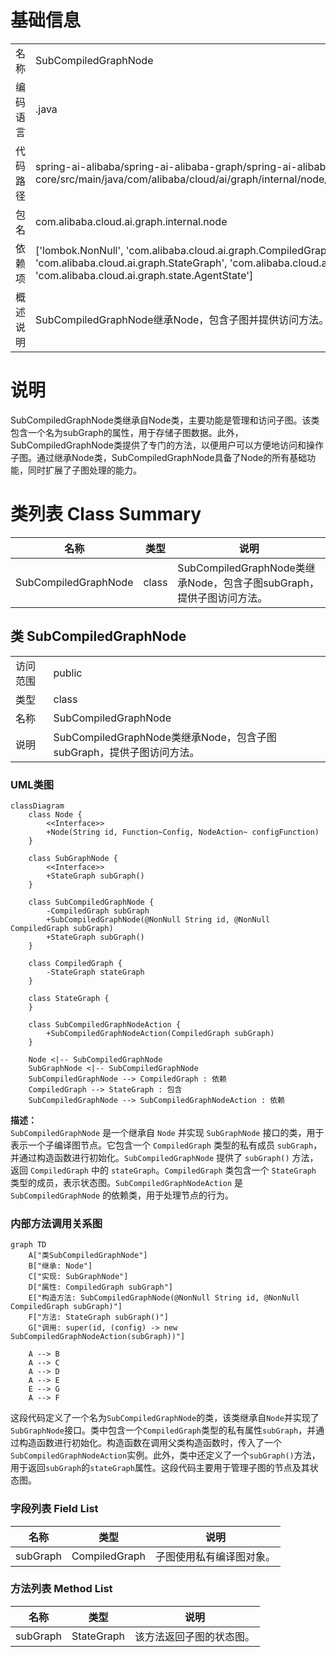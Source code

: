 # 基础信息

|      |      |
|------|------|
| 名称 | SubCompiledGraphNode |
| 编码语言 | .java |
| 代码路径 | spring-ai-alibaba/spring-ai-alibaba-graph/spring-ai-alibaba-graph-core/src/main/java/com/alibaba/cloud/ai/graph/internal/node/SubCompiledGraphNode.java |
| 包名 | com.alibaba.cloud.ai.graph.internal.node |
| 依赖项 | ['lombok.NonNull', 'com.alibaba.cloud.ai.graph.CompiledGraph', 'com.alibaba.cloud.ai.graph.StateGraph', 'com.alibaba.cloud.ai.graph.SubGraphNode', 'com.alibaba.cloud.ai.graph.state.AgentState'] |
| 概述说明 | SubCompiledGraphNode继承Node，包含子图并提供访问方法。 |

# 说明

SubCompiledGraphNode类继承自Node类，主要功能是管理和访问子图。该类包含一个名为subGraph的属性，用于存储子图数据。此外，SubCompiledGraphNode类提供了专门的方法，以便用户可以方便地访问和操作子图。通过继承Node类，SubCompiledGraphNode具备了Node的所有基础功能，同时扩展了子图处理的能力。

# 类列表 Class Summary

| 名称   | 类型  | 说明 |
|-------|------|-------------|
| SubCompiledGraphNode | class | SubCompiledGraphNode类继承Node，包含子图subGraph，提供子图访问方法。 |



## 类 SubCompiledGraphNode

|      |      |
|------|------|
| 访问范围 | public |
| 类型 | class |
| 名称 | SubCompiledGraphNode |
| 说明 | SubCompiledGraphNode类继承Node，包含子图subGraph，提供子图访问方法。 |


### UML类图

```mermaid
classDiagram
    class Node {
        <<Interface>>
        +Node(String id, Function~Config, NodeAction~ configFunction)
    }

    class SubGraphNode {
        <<Interface>>
        +StateGraph subGraph()
    }

    class SubCompiledGraphNode {
        -CompiledGraph subGraph
        +SubCompiledGraphNode(@NonNull String id, @NonNull CompiledGraph subGraph)
        +StateGraph subGraph()
    }

    class CompiledGraph {
        -StateGraph stateGraph
    }

    class StateGraph {
    }

    class SubCompiledGraphNodeAction {
        +SubCompiledGraphNodeAction(CompiledGraph subGraph)
    }

    Node <|-- SubCompiledGraphNode
    SubGraphNode <|-- SubCompiledGraphNode
    SubCompiledGraphNode --> CompiledGraph : 依赖
    CompiledGraph --> StateGraph : 包含
    SubCompiledGraphNode --> SubCompiledGraphNodeAction : 依赖
```

**描述：**  
`SubCompiledGraphNode` 是一个继承自 `Node` 并实现 `SubGraphNode` 接口的类，用于表示一个子编译图节点。它包含一个 `CompiledGraph` 类型的私有成员 `subGraph`，并通过构造函数进行初始化。`SubCompiledGraphNode` 提供了 `subGraph()` 方法，返回 `CompiledGraph` 中的 `stateGraph`。`CompiledGraph` 类包含一个 `StateGraph` 类型的成员，表示状态图。`SubCompiledGraphNodeAction` 是 `SubCompiledGraphNode` 的依赖类，用于处理节点的行为。


### 内部方法调用关系图

```mermaid
graph TD
    A["类SubCompiledGraphNode"]
    B["继承: Node"]
    C["实现: SubGraphNode"]
    D["属性: CompiledGraph subGraph"]
    E["构造方法: SubCompiledGraphNode(@NonNull String id, @NonNull CompiledGraph subGraph)"]
    F["方法: StateGraph subGraph()"]
    G["调用: super(id, (config) -> new SubCompiledGraphNodeAction(subGraph))"]

    A --> B
    A --> C
    A --> D
    A --> E
    E --> G
    A --> F
```

这段代码定义了一个名为`SubCompiledGraphNode`的类，该类继承自`Node`并实现了`SubGraphNode`接口。类中包含一个`CompiledGraph`类型的私有属性`subGraph`，并通过构造函数进行初始化。构造函数在调用父类构造函数时，传入了一个`SubCompiledGraphNodeAction`实例。此外，类中还定义了一个`subGraph()`方法，用于返回`subGraph`的`stateGraph`属性。这段代码主要用于管理子图的节点及其状态图。

### 字段列表 Field List

| 名称  | 类型  | 说明 |
|-------|-------|------|
| subGraph | CompiledGraph | 子图使用私有编译图对象。 |

### 方法列表 Method List

| 名称  | 类型  | 说明 |
|-------|-------|------|
| subGraph | StateGraph | 该方法返回子图的状态图。 |




